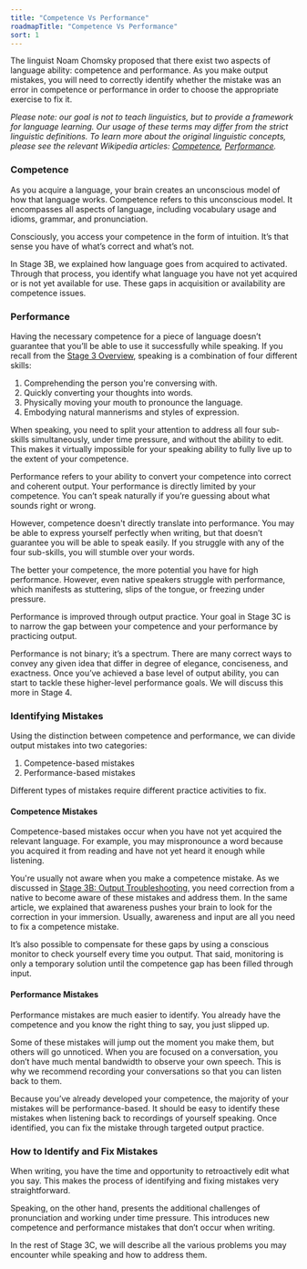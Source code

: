 ```yaml
---
title: "Competence Vs Performance"
roadmapTitle: "Competence Vs Performance"
sort: 1
---
```


The linguist Noam Chomsky proposed that there exist two aspects of language ability: competence and performance.
As you make output mistakes, you will need to correctly identify whether the mistake was an error in competence or performance in order to choose the appropriate exercise to fix it.

*Please note: our goal is not to teach linguistics, but to provide a framework for language learning.
Our usage of these terms may differ from the strict linguistic definitions.
To learn more about the original linguistic concepts, please see the relevant Wikipedia articles: [Competence][wiki-competence], [Performance][wiki-performance].*

### Competence
As you acquire a language, your brain creates an unconscious model of how that language works.
Competence refers to this unconscious model.
It encompasses all aspects of language, including vocabulary usage and idioms, grammar, and pronunciation.

Consciously, you access your competence in the form of intuition.
It’s that sense you have of what’s correct and what’s not.

In Stage 3B, we explained how language goes from acquired to activated.
Through that process, you identify what language you have not yet acquired or is not yet available for use.
These gaps in acquisition or availability are competence issues.

### Performance
Having the necessary competence for a piece of language doesn’t guarantee that you’ll be able to use it successfully while speaking.
If you recall from the [Stage 3 Overview][stage-3-overview], speaking is a combination of four different skills:

1. Comprehending the person you're conversing with.
1. Quickly converting your thoughts into words.
1. Physically moving your mouth to pronounce the language.
1. Embodying natural mannerisms and styles of expression.

When speaking, you need to split your attention to address all four sub-skills simultaneously, under time pressure, and without the ability to edit.
This makes it virtually impossible for your speaking ability to fully live up to the extent of your competence.

Performance refers to your ability to convert your competence into correct and coherent output.
Your performance is directly limited by your competence.
You can’t speak naturally if you’re guessing about what sounds right or wrong.

However, competence doesn't directly translate into performance.
You may be able to express yourself perfectly when writing, but that doesn’t guarantee you will be able to speak easily.
If you struggle with any of the four sub-skills, you will stumble over your words.

The better your competence, the more potential you have for high performance.
However, even native speakers struggle with performance, which manifests as stuttering, slips of the tongue, or freezing under pressure.

Performance is improved through output practice.
Your goal in Stage 3C is to narrow the gap between your competence and your performance by practicing output.

Performance is not binary; it’s a spectrum.
There are many correct ways to convey any given idea that differ in degree of elegance, conciseness, and exactness.
Once you’ve achieved a base level of output ability, you can start to tackle these higher-level performance goals.
We will discuss this more in Stage 4.

### Identifying Mistakes
Using the distinction between competence and performance, we can divide output mistakes into two categories:
1. Competence-based mistakes
1. Performance-based mistakes

Different types of mistakes require different practice activities to fix.

#### Competence Mistakes
Competence-based mistakes occur when you have not yet acquired the relevant language.
For example, you may mispronounce a word because you acquired it from reading and have not yet heard it enough while listening.

You're usually not aware when you make a competence mistake.
As we discussed in [Stage 3B: Output Troubleshooting][stage-3b-output-troubleshooting], you need correction from a native to become aware of these mistakes and address them.
In the same article, we explained that awareness pushes your brain to look for the correction in your immersion.
Usually, awareness and input are all you need to fix a competence mistake.

It’s also possible to compensate for these gaps by using a conscious monitor to check yourself every time you output.
That said, monitoring is only a temporary solution until the competence gap has been filled through input.

#### Performance Mistakes
Performance mistakes are much easier to identify.
You already have the competence and you know the right thing to say, you just slipped up.

Some of these mistakes will jump out the moment you make them, but others will go unnoticed.
When you are focused on a conversation, you don’t have much mental bandwidth to observe your own speech.
This is why we recommend recording your conversations so that you can listen back to them.

Because you’ve already developed your competence, the majority of your mistakes will be performance-based.
It should be easy to identify these mistakes when listening back to recordings of yourself speaking.
Once identified, you can fix the mistake through targeted output practice.

### How to Identify and Fix Mistakes
When writing, you have the time and opportunity to retroactively edit what you say.
This makes the process of identifying and fixing mistakes very straightforward.

Speaking, on the other hand, presents the additional challenges of pronunciation and working under time pressure.
This introduces new competence and performance mistakes that don’t occur when writing.

In the rest of Stage 3C, we will describe all the various problems you may encounter while speaking and how to address them.

[stage-3-overview]: /roadmap/stage-3/overview
[stage-3b-output-troubleshooting]: /roadmap/stage-3/b/output-troubleshooting
[wiki-competence]: https://en.wikipedia.org/wiki/Linguistic_competence
[wiki-performance]: https://en.wikipedia.org/wiki/Linguistic_performance

